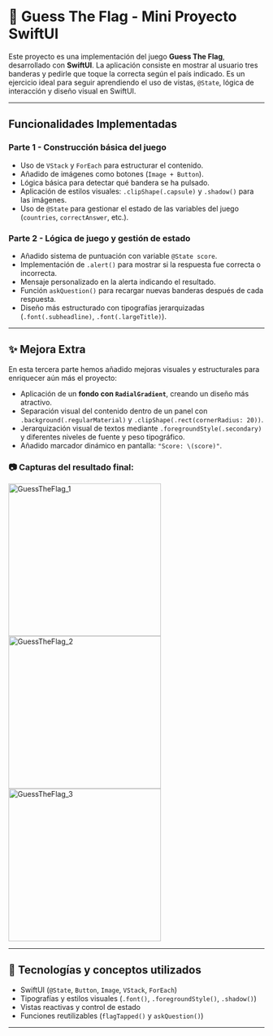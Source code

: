 # 🎌 Guess The Flag - Mini Proyecto SwiftUI

Este proyecto es una implementación del juego **Guess The Flag**, desarrollado con **SwiftUI**. La aplicación consiste en mostrar al usuario tres banderas y pedirle que toque la correcta según el país indicado. Es un ejercicio ideal para seguir aprendiendo el uso de vistas, `@State`, lógica de interacción y diseño visual en SwiftUI.

---

##  Funcionalidades Implementadas

### Parte 1 - Construcción básica del juego
- Uso de `VStack` y `ForEach` para estructurar el contenido.
- Añadido de imágenes como botones (`Image + Button`).
- Lógica básica para detectar qué bandera se ha pulsado.
- Aplicación de estilos visuales: `.clipShape(.capsule)` y `.shadow()` para las imágenes.
- Uso de `@State` para gestionar el estado de las variables del juego (`countries`, `correctAnswer`, etc.).

### Parte 2 - Lógica de juego y gestión de estado
- Añadido sistema de puntuación con variable `@State score`.
- Implementación de `.alert()` para mostrar si la respuesta fue correcta o incorrecta.
- Mensaje personalizado en la alerta indicando el resultado.
- Función `askQuestion()` para recargar nuevas banderas después de cada respuesta.
- Diseño más estructurado con tipografías jerarquizadas (`.font(.subheadline)`, `.font(.largeTitle)`).

---

## ✨ Mejora Extra

En esta tercera parte hemos añadido mejoras visuales y estructurales para enriquecer aún más el proyecto:

- Aplicación de un **fondo con `RadialGradient`**, creando un diseño más atractivo.
- Separación visual del contenido dentro de un panel con `.background(.regularMaterial)` y `.clipShape(.rect(cornerRadius: 20))`.
- Jerarquización visual de textos mediante `.foregroundStyle(.secondary)` y diferentes niveles de fuente y peso tipográfico.
- Añadido marcador dinámico en pantalla: `"Score: \(score)"`.

### 📷 Capturas del resultado final:
<img width="300"  alt="GuessTheFlag_1" src="https://github.com/user-attachments/assets/0ad02b3f-f51b-4179-b80d-d8e7660b495d" /> 
<img width="300"  alt="GuessTheFlag_2" src="https://github.com/user-attachments/assets/66a46752-5df6-4cf4-82ab-552647f9fbeb" />
<img width="300"  alt="GuessTheFlag_3" src="https://github.com/user-attachments/assets/f4e52b87-849c-4b6b-a308-9113ed50d6a6" />

 
---

## 📌 Tecnologías y conceptos utilizados

- SwiftUI (`@State`, `Button`, `Image`, `VStack`, `ForEach`)
- Tipografías y estilos visuales (`.font()`, `.foregroundStyle()`, `.shadow()`)
- Vistas reactivas y control de estado
- Funciones reutilizables (`flagTapped()` y `askQuestion()`)

---

